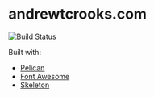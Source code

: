 andrewtcrooks.com
============

[![Build Status](https://travis-ci.org/andrewtcrooks/andrewtcrooks.com.svg?branch=master)](https://travis-ci.org/andrewtcrooks/andrewtcrooks.com)

Built with:
- [Pelican](https://github.com/getpelican/pelican/)
- [Font Awesome](http://fortawesome.github.io/Font-Awesome/)
- [Skeleton](http://www.getskeleton.com/)
